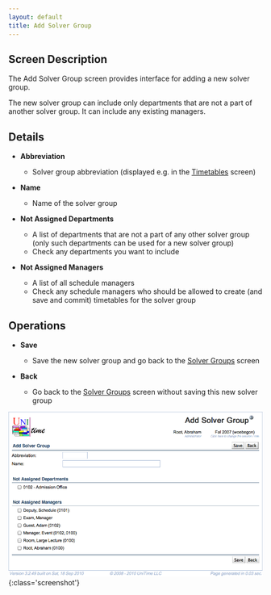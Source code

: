 ```yaml
---
layout: default
title: Add Solver Group
---
```



## Screen Description


 The Add Solver Group screen provides interface for adding a new solver group.


 The new solver group can include only departments that are not a part of another solver group. It can include any existing managers.

## Details

* **Abbreviation**
	* Solver group abbreviation (displayed e.g. in the [Timetables](timetables) screen)

* **Name**
	* Name of the solver group

* **Not Assigned Departments**
	* A list of departments that are not a part of any other solver group (only such departments can be used for a new solver group)
	* Check any departments you want to include

* **Not Assigned Managers**
	* A list of all schedule managers
	* Check any schedule managers who should be allowed to create (and save and commit) timetables for the solver group

## Operations

* **Save**
	* Save the new solver group and go back to the [Solver Groups](solver-groups) screen

* **Back**
	* Go back to the [Solver Groups](solver-groups) screen without saving this new solver group


![Add Solver Group](images/add-solver-group-1.png){:class='screenshot'}

